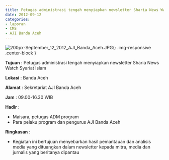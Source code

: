 ```yaml
---
title: Petugas administrasi tengah menyiapkan newsletter Sharia News Watch Syariat Islam
date: 2012-09-12
categories:
- laporan
- CMS
- AJI Banda Aceh
---
```


![200px-September_12_2012_AJI_Banda_Aceh.JPG](/uploads/200px-September_12_2012_AJI_Banda_Aceh.JPG){: .img-responsive .center-block }

**Tujuan** : Petugas administrasi tengah menyiapkan newsletter Sharia News Watch Syariat Islam

**Lokasi** : Banda Aceh

**Alamat** : Sekretariat AJI Banda Aceh

**Jam** : 09.00-16.30  WIB

**Hadir** : 
* Maisara, petugas ADM program
* Para pelaku program dan pengurus AJI Banda Aceh

**Ringkasan** : 
* Kegiatan ini bertujuan menyebarkan hasil pemantauan dan analisis media yang dituangkan dalam newsletter kepada mitra, media dan jurnalis yang beritanya dipantau
